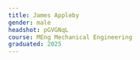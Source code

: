 ```yaml
---
title: James Appleby
gender: male
headshot: pGVGNqL
course: MEng Mechanical Engineering
graduated: 2025
---
```

